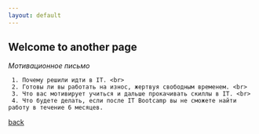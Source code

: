 ```yaml
---
layout: default
---
```


## Welcome to another page

_Мотивационное письмо_

	 1. Почему решили идти в IT. <br>
	 2. Готовы ли вы работать на износ, жертвуя свободным временем. <br>
	 3. Что вас мотивирует учиться и дальше прокачивать скиллы в IT. <br>
	 4. Что будете делать, если после IT Bootcamp вы не сможете найти работу в течение 6 месяцев.

[back](./)
